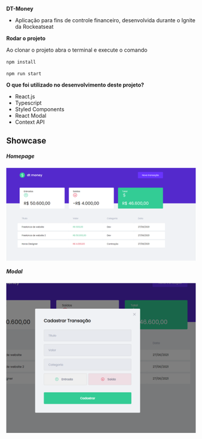 
**DT-Money**
- Aplicação para fins de controle financeiro, desenvolvida durante o Ignite da Rockeatseat

**Rodar o projeto**

Ao clonar o projeto abra o terminal e execute o comando

`npm install`

`npm run start`

**O que foi utilizado no desenvolvimento deste projeto?**

- React.js
- Typescript
- Styled Components
- React Modal
- Context API
 
## Showcase

##### Homepage

<img align="center"  src="src/assets/dt-money-1.PNG" />

##### Modal
<img align="center" src="src/assets/dt-money-2.PNG" />
